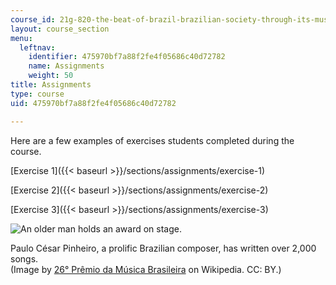 ```yaml
---
course_id: 21g-820-the-beat-of-brazil-brazilian-society-through-its-music-fall-2016
layout: course_section
menu:
  leftnav:
    identifier: 475970bf7a88f2fe4f05686c40d72782
    name: Assignments
    weight: 50
title: Assignments
type: course
uid: 475970bf7a88f2fe4f05686c40d72782

---
```


Here are a few examples of exercises students completed during the course.

[Exercise 1]({{< baseurl >}}/sections/assignments/exercise-1)

[Exercise 2]({{< baseurl >}}/sections/assignments/exercise-2)

[Exercise 3]({{< baseurl >}}/sections/assignments/exercise-3)

![An older man holds an award on stage.](/coursemedia/21g-820-the-beat-of-brazil-brazilian-society-through-its-music-fall-2016/faa568266c96ab19cbd768a446f23e6a_musican.jpg)  

Paulo César Pinheiro, a prolific Brazilian composer, has written over 2,000 songs.  
(Image by [26° Prêmio da Música Brasileira](https://pt.wikipedia.org/wiki/Paulo_C%C3%A9sar_Pinheiro#/media/File:26_Pr%C3%AAmio_da_M%C3%BAsica_Brasileira_(18082039053).jpg) on Wikipedia. CC: BY.)